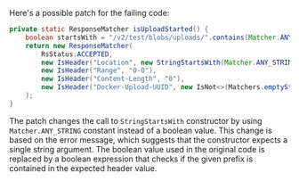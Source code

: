 Here's a possible patch for the failing code:

```java
private static ResponseMatcher isUploadStarted() {
    boolean startsWith = "/v2/test/blobs/uploads/".contains(Matcher.ANY_STRING);
    return new ResponseMatcher(
        RsStatus.ACCEPTED,
        new IsHeader("Location", new StringStartsWith(Matcher.ANY_STRING, startsWith)),
        new IsHeader("Range", "0-0"),
        new IsHeader("Content-Length", "0"),
        new IsHeader("Docker-Upload-UUID", new IsNot<>(Matchers.emptyString()))
    );
}
```

The patch changes the call to `StringStartsWith` constructor by using `Matcher.ANY_STRING` constant instead of a boolean value. This change is based on the error message, which suggests that the constructor expects a single string argument. The boolean value used in the original code is replaced by a boolean expression that checks if the given prefix is contained in the expected header value.